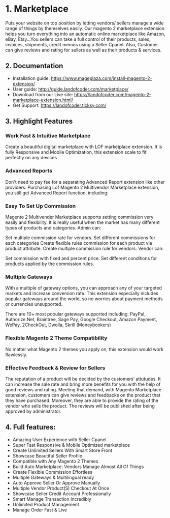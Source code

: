# 1. Marketplace
Puts your website on top position by letting vendors/ sellers manage a wide range of things by themselves easily. Our magento 2 marketplace extension helps you turn everything into an automatic online marketplace like Amazon, eBay, Etsy...You sellers can take a full control of their products, sales, invoices, shipments, credit memos using a Seller Cpanel. Also, Customer can give reviews and rating for sellers as well as their products &amp; services.
## 2. Documentation

- Installation guide: https://www.mageplaza.com/install-magento-2-extension/
- User guide: http://guide.landofcoder.com/marketplace/
- Download from our Live site: https://landofcoder.com/magento-2-marketplace-extension.html/
- Get Support: https://landofcoder.ticksy.com/

## 3. Highlight Features
### Work Fast & Intuitive Marketplace
Create a beautiful digital marketplace with LOF marketplace extension. It is fully Responsive and Mobile Optimization, this extension scale to fit perfectly on any devices
### Advanced Reports
Don't need to pay fee for a separating Advanced Report extension like other providers. Purchasing Lof Magento 2 Multivendor Marketplace extension, you still get Advanced Report function, including:

### Easy To Set Up Commission
Magento 2 Multivender Marketplace supports setting commission very easily and flexibility. It is really useful when the market has many different types of products and categories.
Admin can:

Set multiple commission rate for vendors.
Set different commissions for each categories
Create flexible rules commission for each product via product attribute.
Create multiple commission rule for vendors.
Vendor can:

Set commission with fixed and percent price.
Set different conditions for products applied by the commission rules.

### Multiple Gateways
With a multiple of gateway options, you can approach any of your targeted markets and increase conversion rate. This extension especially includes popular gateways around the world, so no worries about payment methods or currencies unsupported. 

There are 10+ most popular gateways supported including: PayPal, Authorize.Net, Braintree, Sage Pay, Google Checkout, Amazon Payment, WePay, 2CheckOut, Dwolla, Skrill (Moneybookers)
### Flexible Magento 2 Theme Compatibility
No matter what Magento 2 themes you apply on, this extension would work flawlessly.

### Effective Feedback & Review for Sellers
The reputation of a product will be decided by the customers’ attutudes. It can increase the sale rate and bring more benefits for you with the help of good reviews and rating. Meeting that demand, with Magento Marketplace extension, customers can give reviews and feedbacks on the product that they have purchased. Moreover, they are able to provide the rating of the vendor who sells the product. The reviews will be published after being approved by administrator.
## 4. Full features:
- Amazing User Experience with Seller Cpanel
- Super Fast Responsive & Mobile Optimized marketplace
- Create Unlimited Sellers With Smart Store Front
- Showcase Beautiful Seller Profile
- Compatible with Any Magento 2 Themes
- Build Auto Marketplace: Vendors Manage Almost All Of Things
- Create Flexible Commission Effortless
- Multiple Gateways & Multilingual ready
- Auto Approve Seller Or Approve Manually
- Multiple Vendor Product(S) Checkout At Once
- Showcase Seller Credit Account Professionally
- Smart Manage Transaction Incredibly
- Unlimited Product Management
- Manage Order Fast & Live
